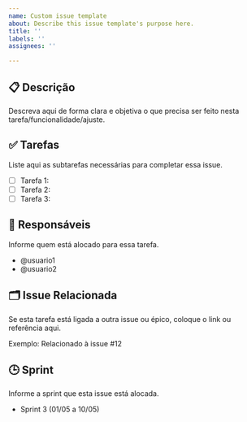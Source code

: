```yaml
---
name: Custom issue template
about: Describe this issue template's purpose here.
title: ''
labels: ''
assignees: ''

---
```


## 📋 Descrição
Descreva aqui de forma clara e objetiva o que precisa ser feito nesta tarefa/funcionalidade/ajuste.


## ✅ Tarefas
Liste aqui as subtarefas necessárias para completar essa issue.

- [ ] Tarefa 1: 
- [ ] Tarefa 2:
- [ ] Tarefa 3:

## 👥 Responsáveis
Informe quem está alocado para essa tarefa.

- @usuario1 
- @usuario2 

## 🗂️ Issue Relacionada
Se esta tarefa está ligada a outra issue ou épico, coloque o link ou referência aqui.

Exemplo: Relacionado à issue #12

## 🕒 Sprint
Informe a sprint que esta issue está alocada.

- Sprint 3 (01/05 a 10/05)
